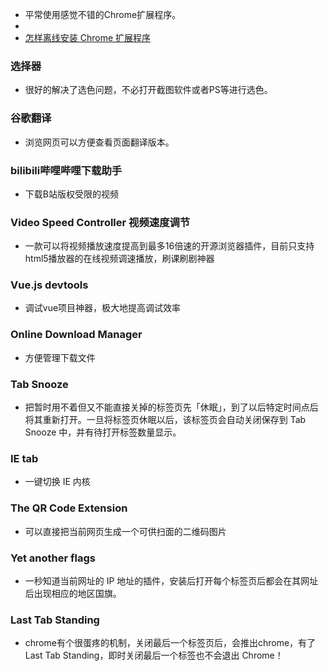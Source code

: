 - 平常使用感觉不错的Chrome扩展程序。
- 
- [怎样离线安装 Chrome 扩展程序](<https://blog.csdn.net/yshenhua/article/details/80901677>)

### 选择器

- 很好的解决了选色问题，不必打开截图软件或者PS等进行选色。

### 谷歌翻译

- 浏览网页可以方便查看页面翻译版本。

### bilibili哔哩哔哩下载助手

- 下载B站版权受限的视频

### Video Speed Controller 视频速度调节

- 一款可以将视频播放速度提高到最多16倍速的开源浏览器插件，目前只支持html5播放器的在线视频调速播放，刷课刷剧神器

### Vue.js devtools

- 调试vue项目神器，极大地提高调试效率

### Online Download Manager

- 方便管理下载文件

### Tab Snooze

- 把暂时用不着但又不能直接关掉的标签页先「休眠」，到了以后特定时间点后将其重新打开。一旦将标签页休眠以后，该标签页会自动关闭保存到 Tab Snooze 中，并有待打开标签数量显示。

### IE tab

-  一键切换 IE 内核

### The QR Code Extension

- 可以直接把当前网页生成一个可供扫面的二维码图片

### Yet another flags

- 一秒知道当前网址的 IP 地址的插件，安装后打开每个标签页后都会在其网址后出现相应的地区国旗。

### Last Tab Standing

- chrome有个很蛋疼的机制，关闭最后一个标签页后，会推出chrome，有了Last Tab Standing，即时关闭最后一个标签也不会退出 Chrome！